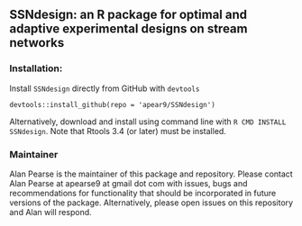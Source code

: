 ## SSNdesign: an R package for optimal and adaptive experimental designs on stream networks

### Installation:

Install `SSNdesign` directly from GitHub with `devtools`

```devtools::install_github(repo = 'apear9/SSNdesign')```

Alternatively, download and install using command line with `R CMD INSTALL SSNdesign`. Note that Rtools 3.4 (or later) must be installed.

### Maintainer

Alan Pearse is the maintainer of this package and repository. Please contact Alan Pearse at apearse9 at gmail dot com with issues, bugs and recommendations for functionality that should be incorporated in future versions of the package. Alternatively, please open issues on this repository and Alan will respond. 
